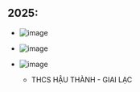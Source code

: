 
## 2025:
* ![image](https://github.com/user-attachments/assets/e7f3fdb4-a32a-456e-93bc-0cd7de6aaf94)

* ![image](https://github.com/user-attachments/assets/3709f5fa-f8fe-488a-9cb6-b30e0827135b)

* ![image](https://github.com/user-attachments/assets/61d8794e-477b-4b27-be24-fb9fdbfb258f)
  * THCS HẬU THÀNH - GIAI LẠC



